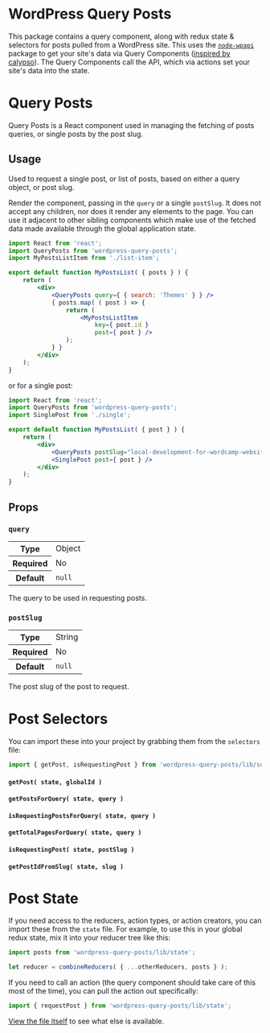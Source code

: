 WordPress Query Posts
=====================

This package contains a query component, along with redux state & selectors for posts pulled from a WordPress site. This uses the [`node-wpapi`](https://github.com/WP-API/node-wpapi) package to get your site's data via Query Components ([inspired by calypso](https://github.com/Automattic/wp-calypso/blob/master/docs/our-approach-to-data.md#query-components)). The Query Components call the API, which via actions set your site's data into the state.

Query Posts
===========

Query Posts is a React component used in managing the fetching of posts queries, or single posts by the post slug.

## Usage

Used to request a single post, or list of posts, based on either a query object, or post slug.

Render the component, passing in the `query` or a single `postSlug`. It does not accept any children, nor does it render any elements to the page. You can use it adjacent to other sibling components which make use of the fetched data made available through the global application state.

```jsx
import React from 'react';
import QueryPosts from 'wordpress-query-posts';
import MyPostsListItem from './list-item';

export default function MyPostsList( { posts } ) {
	return (
		<div>
			<QueryPosts query={ { search: 'Themes' } } />
			{ posts.map( ( post ) => {
				return (
					<MyPostsListItem
						key={ post.id }
						post={ post } />
				);
			} }
		</div>
	);
}
```

or for a single post:

```jsx
import React from 'react';
import QueryPosts from 'wordpress-query-posts';
import SinglePost from './single';

export default function MyPostsList( { post } ) {
	return (
		<div>
			<QueryPosts postSlug="local-development-for-wordcamp-websites" />
			<SinglePost post={ post } />
		</div>
	);
}
```

## Props

### `query`

<table>
	<tr><th>Type</th><td>Object</td></tr>
	<tr><th>Required</th><td>No</td></tr>
	<tr><th>Default</th><td><code>null</code></td></tr>
</table>

The query to be used in requesting posts.

### `postSlug`

<table>
	<tr><th>Type</th><td>String</td></tr>
	<tr><th>Required</th><td>No</td></tr>
	<tr><th>Default</th><td><code>null</code></td></tr>
</table>

The post slug of the post to request.

Post Selectors
==============

You can import these into your project by grabbing them from the `selectors` file:

```jsx
import { getPost, isRequestingPost } from 'wordpress-query-posts/lib/selectors';
```

#### `getPost( state, globalId )`

#### `getPostsForQuery( state, query )`

#### `isRequestingPostsForQuery( state, query )`

#### `getTotalPagesForQuery( state, query )`

#### `isRequestingPost( state, postSlug )`

#### `getPostIdFromSlug( state, slug )`

Post State
==========

If you need access to the reducers, action types, or action creators, you can import these from the `state` file. For example, to use this in your global redux state, mix it into your reducer tree like this:

```jsx
import posts from 'wordpress-query-posts/lib/state';

let reducer = combineReducers( { ...otherReducers, posts } );
```

If you need to call an action (the query component should take care of this most of the time), you can pull the action out specifically:

```jsx
import { requestPost } from 'wordpress-query-posts/lib/state';
```

[View the file itself](src/state.js) to see what else is available.
